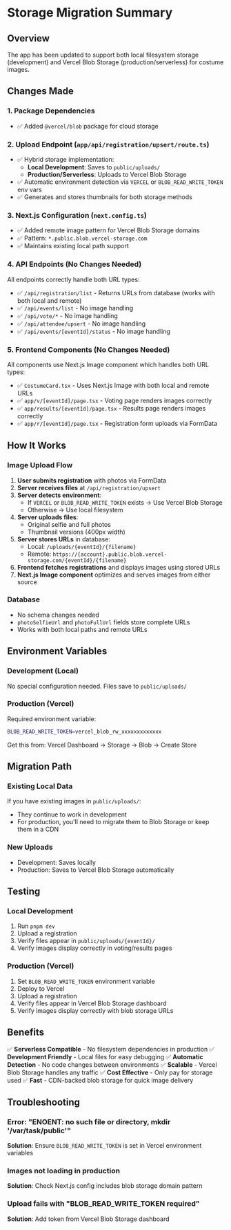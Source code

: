 # Storage Migration Summary

## Overview
The app has been updated to support both local filesystem storage (development) and Vercel Blob Storage (production/serverless) for costume images.

## Changes Made

### 1. Package Dependencies
- ✅ Added `@vercel/blob` package for cloud storage

### 2. Upload Endpoint (`app/api/registration/upsert/route.ts`)
- ✅ Hybrid storage implementation:
  - **Local Development**: Saves to `public/uploads/`
  - **Production/Serverless**: Uploads to Vercel Blob Storage
- ✅ Automatic environment detection via `VERCEL` or `BLOB_READ_WRITE_TOKEN` env vars
- ✅ Generates and stores thumbnails for both storage methods

### 3. Next.js Configuration (`next.config.ts`)
- ✅ Added remote image pattern for Vercel Blob Storage domains
- ✅ Pattern: `*.public.blob.vercel-storage.com`
- ✅ Maintains existing local path support

### 4. API Endpoints (No Changes Needed)
All endpoints correctly handle both URL types:

- ✅ `/api/registration/list` - Returns URLs from database (works with both local and remote)
- ✅ `/api/events/list` - No image handling
- ✅ `/api/vote/*` - No image handling
- ✅ `/api/attendee/upsert` - No image handling
- ✅ `/api/events/[eventId]/status` - No image handling

### 5. Frontend Components (No Changes Needed)
All components use Next.js Image component which handles both URL types:

- ✅ `CostumeCard.tsx` - Uses Next.js Image with both local and remote URLs
- ✅ `app/v/[eventId]/page.tsx` - Voting page renders images correctly
- ✅ `app/results/[eventId]/page.tsx` - Results page renders images correctly
- ✅ `app/r/[eventId]/page.tsx` - Registration form uploads via FormData

## How It Works

### Image Upload Flow

1. **User submits registration** with photos via FormData
2. **Server receives files** at `/api/registration/upsert`
3. **Server detects environment**:
   - If `VERCEL` or `BLOB_READ_WRITE_TOKEN` exists → Use Vercel Blob Storage
   - Otherwise → Use local filesystem
4. **Server uploads files**:
   - Original selfie and full photos
   - Thumbnail versions (400px width)
5. **Server stores URLs** in database:
   - Local: `/uploads/{eventId}/{filename}`
   - Remote: `https://{account}.public.blob.vercel-storage.com/{eventId}/{filename}`
6. **Frontend fetches registrations** and displays images using stored URLs
7. **Next.js Image component** optimizes and serves images from either source

### Database
- No schema changes needed
- `photoSelfieUrl` and `photoFullUrl` fields store complete URLs
- Works with both local paths and remote URLs

## Environment Variables

### Development (Local)
No special configuration needed. Files save to `public/uploads/`

### Production (Vercel)
Required environment variable:
```bash
BLOB_READ_WRITE_TOKEN=vercel_blob_rw_xxxxxxxxxxxxx
```

Get this from: Vercel Dashboard → Storage → Blob → Create Store

## Migration Path

### Existing Local Data
If you have existing images in `public/uploads/`:
- They continue to work in development
- For production, you'll need to migrate them to Blob Storage or keep them in a CDN

### New Uploads
- Development: Saves locally
- Production: Saves to Vercel Blob Storage automatically

## Testing

### Local Development
1. Run `pnpm dev`
2. Upload a registration
3. Verify files appear in `public/uploads/{eventId}/`
4. Verify images display correctly in voting/results pages

### Production (Vercel)
1. Set `BLOB_READ_WRITE_TOKEN` environment variable
2. Deploy to Vercel
3. Upload a registration
4. Verify files appear in Vercel Blob Storage dashboard
5. Verify images display correctly with blob storage URLs

## Benefits

✅ **Serverless Compatible** - No filesystem dependencies in production
✅ **Development Friendly** - Local files for easy debugging
✅ **Automatic Detection** - No code changes between environments
✅ **Scalable** - Vercel Blob Storage handles any traffic
✅ **Cost Effective** - Only pay for storage used
✅ **Fast** - CDN-backed blob storage for quick image delivery

## Troubleshooting

### Error: "ENOENT: no such file or directory, mkdir '/var/task/public'"
**Solution**: Ensure `BLOB_READ_WRITE_TOKEN` is set in Vercel environment variables

### Images not loading in production
**Solution**: Check Next.js config includes blob storage domain pattern

### Upload fails with "BLOB_READ_WRITE_TOKEN required"
**Solution**: Add token from Vercel Blob Storage dashboard

